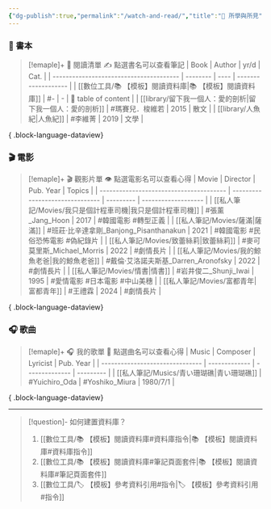 ```yaml
---
{"dg-publish":true,"permalink":"/watch-and-read/","title":"🌱 所學與所見","pinned":true,"tags":["📝數位工具交流beta","self_learing"],"noteIcon":"3","created":"2025-05-08T13:23:53.000+08:00","updated":"2025-06-22T13:09:57.047+08:00"}
---
```




### 📕 書本

> [!emaple]+ 📕 閱讀清單
> ✍️ 點選書名可以查看筆記
>  | Book                                    | Author   | yr/d | Cat.                |
> | --------------------------------------- | -------- | ---- | ------------------- |
> | [[數位工具/📚 【模板】閱讀資料庫\|📚 【模板】閱讀資料庫]]  | #\-      | \-   | 🔖 table of content |
> | [[library/留下我一個人：愛的剖析\|留下我一個人：愛的剖析]] | #瑪賽兒．梭維若 | 2015 | 散文                  |
> | [[library/人魚紀\|人魚紀]]                 | #李維菁     | 2019 | 文學                  |
> 
{ .block-language-dataview}


### 🎬 電影

> [!emaple]+ 🎬 觀影片單
> 👁️ 點選電影名可以查看心得
>  | Movie                                   | Director                        | Pub. Year | Topics              |
> | --------------------------------------- | ------------------------------- | --------- | ------------------- |
> | [[私人筆記/Movies/我只是個計程車司機\|我只是個計程車司機]] | #張薰_Jang_Hoon                   | 2017      | #韓國電影 #轉型正義         |
> | [[私人筆記/Movies/薩滿\|薩滿]]               | #班莊·比辛達拿剛_Banjong_Pisanthanakun | 2021      | #韓國電影 #民俗恐怖電影 #偽紀錄片 |
> | [[私人筆記/Movies/致蕾絲莉\|致蕾絲莉]]           | #麥可莫里斯_Michael_Morris           | 2022      | #劇情長片               |
> | [[私人筆記/Movies/我的鯨魚老爸\|我的鯨魚老爸]]       | #戴倫·艾洛諾夫斯基_Darren_Aronofsky     | 2022      | #劇情長片               |
> | [[私人筆記/Movies/情書\|情書]]               | #岩井俊二_Shunji_Iwai               | 1995      | #愛情電影 #日本電影 #中山美穗   |
> | [[私人筆記/Movies/富都青年\|富都青年]]           | #王禮霖                            | 2024      | #劇情長片               |
> 
{ .block-language-dataview}




### 🎧 歌曲

> [!emaple]+ 🎧 我的歌單
> 🎵 點選曲名可以查看心得
>  | Music                           | Composer      | Lyricist       | Pub. Year |
> | ------------------------------- | ------------- | -------------- | --------- |
> | [[私人筆記/Musics/青い珊瑚礁\|青い珊瑚礁]] | #Yuichiro_Oda | #Yoshiko_Miura | 1980/7/1  |
> 
{ .block-language-dataview}


---



> [!question]- 如何建置資料庫？
>  1. [[數位工具/📚 【模板】閱讀資料庫#資料庫指令\|📚 【模板】閱讀資料庫#資料庫指令]]
>  2. [[數位工具/📚 【模板】閱讀資料庫#筆記頁面套件\|📚 【模板】閱讀資料庫#筆記頁面套件]]
>  3. [[數位工具/🏷️ 【模板】參考資料引用#指令\|🏷️ 【模板】參考資料引用#指令]]













